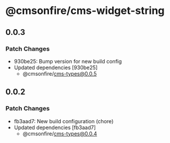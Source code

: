 # @cmsonfire/cms-widget-string

## 0.0.3

### Patch Changes

- 930be25: Bump version for new build config
- Updated dependencies [930be25]
  - @cmsonfire/cms-types@0.0.5

## 0.0.2

### Patch Changes

- fb3aad7: New build configuration (chore)
- Updated dependencies [fb3aad7]
  - @cmsonfire/cms-types@0.0.4
